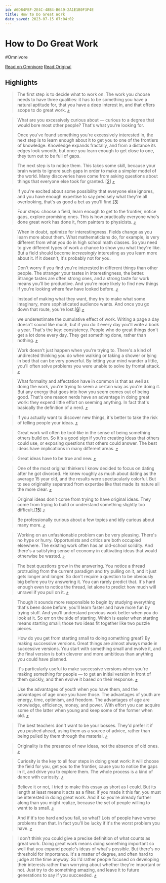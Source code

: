 ```yaml
---
id: A6D84FBF-2E4C-48B4-B649-2A1E1B0F3F4E
title: How to Do Great Work
date_saved: 2023-07-15 07:04:02
---
```


# How to Do Great Work
#Omnivore

[Read on Omnivore](https://omnivore.app/me/https-substack-com-redirect-844506-f-7-51-b-7-4478-bc-71-cc-0241-1895938c254)
[Read Original](https://substack.com/redirect/844506f7-51b7-4478-bc71-cc0241ff72c7?j=eyJ1IjoiMmRhb2g5In0.wNQVXQHZPXVUS1Y9mudnycQLeZdn6NlNz8QmOlkqvQQ)

## Highlights

> The first step is to decide what to work on. The work you choose needs to have three qualities: it has to be something you have a natural aptitude for, that you have a deep interest in, and that offers scope to do great work. [⤴️](https://omnivore.app/me/https-substack-com-redirect-844506-f-7-51-b-7-4478-bc-71-cc-0241-1895938c254#a91ca9c7-ce29-43d2-9c2b-19abfe9166ff) 

> What are you excessively curious about — curious to a degree that would bore most other people? That's what you're looking for.
> 
> Once you've found something you're excessively interested in, the next step is to learn enough about it to get you to one of the frontiers of knowledge. Knowledge expands fractally, and from a distance its edges look smooth, but once you learn enough to get close to one, they turn out to be full of gaps.
> 
> The next step is to notice them. This takes some skill, because your brain wants to ignore such gaps in order to make a simpler model of the world. Many discoveries have come from asking questions about things that everyone else took for granted. \[[2](#f2n)\] [⤴️](https://omnivore.app/me/https-substack-com-redirect-844506-f-7-51-b-7-4478-bc-71-cc-0241-1895938c254#488dfa34-b07c-466c-a96d-c627fb107151) 

> If you're excited about some possibility that everyone else ignores, and you have enough expertise to say precisely what they're all overlooking, that's as good a bet as you'll find.\[[3](#f3n)\]
> 
> Four steps: choose a field, learn enough to get to the frontier, notice gaps, explore promising ones. This is how practically everyone who's done great work has done it, from painters to physicists. [⤴️](https://omnivore.app/me/https-substack-com-redirect-844506-f-7-51-b-7-4478-bc-71-cc-0241-1895938c254#be53d9b6-ae9b-47bb-bf08-8bb06d385c88) 

> When in doubt, optimize for interestingness. Fields change as you learn more about them. What mathematicians do, for example, is very different from what you do in high school math classes. So you need to give different types of work a chance to show you what they're like. But a field should become _increasingly_ interesting as you learn more about it. If it doesn't, it's probably not for you.
> 
> Don't worry if you find you're interested in different things than other people. The stranger your tastes in interestingness, the better. Strange tastes are often strong ones, and a strong taste for work means you'll be productive. And you're more likely to find new things if you're looking where few have looked before. [⤴️](https://omnivore.app/me/https-substack-com-redirect-844506-f-7-51-b-7-4478-bc-71-cc-0241-1895938c254#73f4085c-036c-4363-ae4d-c5d9ee1e2638) 

> Instead of making what they want, they try to make what some imaginary, more sophisticated audience wants. And once you go down that route, you're lost.\[[6](#f6n)\] [⤴️](https://omnivore.app/me/https-substack-com-redirect-844506-f-7-51-b-7-4478-bc-71-cc-0241-1895938c254#8e3b6102-007e-41ce-b602-81009d283a4b) 

> we underestimate the cumulative effect of work. Writing a page a day doesn't sound like much, but if you do it every day you'll write a book a year. That's the key: consistency. People who do great things don't get a lot done every day. They get something done, rather than nothing. [⤴️](https://omnivore.app/me/https-substack-com-redirect-844506-f-7-51-b-7-4478-bc-71-cc-0241-1895938c254#a35f6bb3-7fb9-4856-b9a3-58ceb9bb2ff8) 

> Work doesn't just happen when you're trying to. There's a kind of undirected thinking you do when walking or taking a shower or lying in bed that can be very powerful. By letting your mind wander a little, you'll often solve problems you were unable to solve by frontal attack. [⤴️](https://omnivore.app/me/https-substack-com-redirect-844506-f-7-51-b-7-4478-bc-71-cc-0241-1895938c254#01d2ef0b-32d3-4b82-a318-dd6da78e311c) 

> What formality and affectation have in common is that as well as doing the work, you're trying to seem a certain way as you're doing it. But any energy that goes into how you seem comes out of being good. That's one reason nerds have an advantage in doing great work: they expend little effort on seeming anything. In fact that's basically the definition of a nerd. [⤴️](https://omnivore.app/me/https-substack-com-redirect-844506-f-7-51-b-7-4478-bc-71-cc-0241-1895938c254#b3383b7a-8b91-4db9-a01b-cce7f33204cf) 

> If you actually want to discover new things, it's better to take the risk of telling people your ideas. [⤴️](https://omnivore.app/me/https-substack-com-redirect-844506-f-7-51-b-7-4478-bc-71-cc-0241-1895938c254#dbcebcd2-ad37-4a58-b836-d5943e73b04e) 

> Great work will often be tool-like in the sense of being something others build on. So it's a good sign if you're creating ideas that others could use, or exposing questions that others could answer. The best ideas have implications in many different areas. [⤴️](https://omnivore.app/me/https-substack-com-redirect-844506-f-7-51-b-7-4478-bc-71-cc-0241-1895938c254#5e98dd4c-386f-45c1-b995-740d307bb4dc) 

> Great ideas have to be true and new. [⤴️](https://omnivore.app/me/https-substack-com-redirect-844506-f-7-51-b-7-4478-bc-71-cc-0241-1895938c254#01b01f7c-dea3-4eb7-a5c0-dbffd68d5a7b) 

> One of the most original thinkers I know decided to focus on dating after he got divorced. He knew roughly as much about dating as the average 15 year old, and the results were spectacularly colorful. But to see originality separated from expertise like that made its nature all the more clear. [⤴️](https://omnivore.app/me/https-substack-com-redirect-844506-f-7-51-b-7-4478-bc-71-cc-0241-1895938c254#56cb1442-979f-4b6b-b3e4-ab6e9168b1a8) 

> Original ideas don't come from trying to have original ideas. They come from trying to build or understand something slightly too difficult.\[[15](#f15n)\] [⤴️](https://omnivore.app/me/https-substack-com-redirect-844506-f-7-51-b-7-4478-bc-71-cc-0241-1895938c254#3b2a78ad-f1d3-4cf7-91aa-b1ec68c53cf2) 

> Be professionally curious about a few topics and idly curious about many more. [⤴️](https://omnivore.app/me/https-substack-com-redirect-844506-f-7-51-b-7-4478-bc-71-cc-0241-1895938c254#ba6f9b4f-dba2-411d-aadb-2b7dbc16ab01) 

> Working on an unfashionable problem can be very pleasing. There's no hype or hurry. Opportunists and critics are both occupied elsewhere. The existing work often has an old-school solidity. And there's a satisfying sense of economy in cultivating ideas that would otherwise be wasted. [⤴️](https://omnivore.app/me/https-substack-com-redirect-844506-f-7-51-b-7-4478-bc-71-cc-0241-1895938c254#538104d7-f7a0-492c-80b0-39969af4d600) 

> The best questions grow in the answering. You notice a thread protruding from the current paradigm and try pulling on it, and it just gets longer and longer. So don't require a question to be obviously big before you try answering it. You can rarely predict that. It's hard enough even to notice the thread, let alone to predict how much will unravel if you pull on it. [⤴️](https://omnivore.app/me/https-substack-com-redirect-844506-f-7-51-b-7-4478-bc-71-cc-0241-1895938c254#ad3a17e3-5f8a-42a5-930a-b57ce18bd495) 

> Though it sounds more responsible to begin by studying everything that's been done before, you'll learn faster and have more fun by trying stuff. And you'll understand previous work better when you do look at it. So err on the side of starting. Which is easier when starting means starting small; those two ideas fit together like two puzzle pieces.
> 
> How do you get from starting small to doing something great? By making successive versions. Great things are almost always made in successive versions. You start with something small and evolve it, and the final version is both cleverer and more ambitious than anything you could have planned.
> 
> It's particularly useful to make successive versions when you're making something for people — to get an initial version in front of them quickly, and then evolve it based on their response. [⤴️](https://omnivore.app/me/https-substack-com-redirect-844506-f-7-51-b-7-4478-bc-71-cc-0241-1895938c254#c6c6b095-98d0-4988-bffa-e7c79510f6d2) 

> Use the advantages of youth when you have them, and the advantages of age once you have those. The advantages of youth are energy, time, optimism, and freedom. The advantages of age are knowledge, efficiency, money, and power. With effort you can acquire some of the latter when young and keep some of the former when old. [⤴️](https://omnivore.app/me/https-substack-com-redirect-844506-f-7-51-b-7-4478-bc-71-cc-0241-1895938c254#0d839127-49ac-4e0e-b407-051f459f3738) 

> The best teachers don't want to be your bosses. They'd prefer it if you pushed ahead, using them as a source of advice, rather than being pulled by them through the material. [⤴️](https://omnivore.app/me/https-substack-com-redirect-844506-f-7-51-b-7-4478-bc-71-cc-0241-1895938c254#b6dd35d7-f1f4-470c-b624-b6263d4b1bc1) 

> Originality is the presence of new ideas, not the absence of old ones. [⤴️](https://omnivore.app/me/https-substack-com-redirect-844506-f-7-51-b-7-4478-bc-71-cc-0241-1895938c254#3016f62a-c501-4f45-9087-5483cd0c3500) 

> Curiosity is the key to all four steps in doing great work: it will choose the field for you, get you to the frontier, cause you to notice the gaps in it, and drive you to explore them. The whole process is a kind of dance with curiosity. [⤴️](https://omnivore.app/me/https-substack-com-redirect-844506-f-7-51-b-7-4478-bc-71-cc-0241-1895938c254#7dc284ee-db1b-4005-a7e1-6aaae55fa544) 

> Believe it or not, I tried to make this essay as short as I could. But its length at least means it acts as a filter. If you made it this far, you must be interested in doing great work. And if so you're already further along than you might realize, because the set of people willing to want to is small. [⤴️](https://omnivore.app/me/https-substack-com-redirect-844506-f-7-51-b-7-4478-bc-71-cc-0241-1895938c254#89d44ed5-6b02-4362-a3db-406821cd56cf) 

> And if it's too hard and you fail, so what? Lots of people have worse problems than that. In fact you'll be lucky if it's the worst problem you have. [⤴️](https://omnivore.app/me/https-substack-com-redirect-844506-f-7-51-b-7-4478-bc-71-cc-0241-1895938c254#a867886c-a0f1-43ca-ab99-13b24c110d17) 

> I don't think you could give a precise definition of what counts as great work. Doing great work means doing something important so well that you expand people's ideas of what's possible. But there's no threshold for importance. It's a matter of degree, and often hard to judge at the time anyway. So I'd rather people focused on developing their interests rather than worrying about whether they're important or not. Just try to do something amazing, and leave it to future generations to say if you succeeded. [⤴️](https://omnivore.app/me/https-substack-com-redirect-844506-f-7-51-b-7-4478-bc-71-cc-0241-1895938c254#d7d38705-5bdc-43c6-afc3-51e92124406a) 

